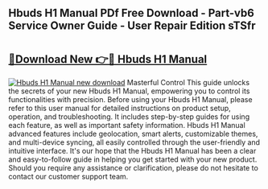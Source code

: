 ## Hbuds H1 Manual PDf Free Download - Part-vb6 Service Owner Guide - User Repair Edition sTSfr

# <h2><a href="http://cf22742.oget.top/?id=Hbuds+H1+Manual">🔗Download New 👉🔴 Hbuds H1 Manual</a></h2>

[![Hbuds H1 Manual new download](https://i.imgur.com/5g1atiW.png)](http://cf22742.oget.top/?id=Hbuds+H1+Manual)
Masterful Control This guide unlocks the secrets of your new Hbuds H1 Manual, empowering you to control its functionalities with precision. Before using your Hbuds H1 Manual, please refer to this user manual for detailed instructions on product setup, operation, and troubleshooting. It includes step-by-step guides for using each feature, as well as important safety information. Hbuds H1 Manual advanced features include geolocation, smart alerts, customizable themes, and multi-device syncing, all easily controlled through the user-friendly and intuitive interface. It's our hope that the Hbuds H1 Manual has been a clear and easy-to-follow guide in helping you get started with your new product. Should you require any assistance or clarification, please do not hesitate to contact our customer support team.
